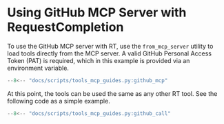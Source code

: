 # Using GitHub MCP Server with RequestCompletion

To use the GitHub MCP server with RT, use the `from_mcp_server` utility to load tools directly from the MCP server. A valid GitHub Personal Access Token (PAT) is required, which in this example is provided via an environment variable.

```python
--8<-- "docs/scripts/tools_mcp_guides.py:github_mcp"
```

At this point, the tools can be used the same as any other RT tool. See the following code as a simple example.

```python
--8<-- "docs/scripts/tools_mcp_guides.py:github_call"
```
